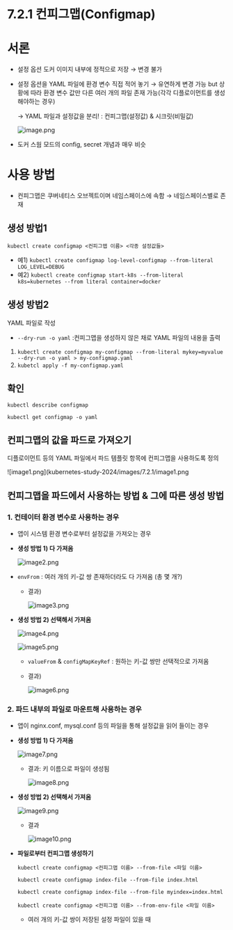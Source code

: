 # 7.2.1 컨피그맵(Configmap)

# 서론

- 설정 옵션 도커 이미지 내부에 정적으로 저장 → 변경 불가
- 설정 옵션을 YAML 파일에 환경 변수 직접 적어 놓기 → 유연하게 변경 가능 
but 상황에 따라 환경 변수 값만 다른 여러 개의 파일 존재 가능(각각 디플로이먼트를 생성해야하는 경우)
    
    → YAML 파일과 설정값을 분리! : 컨피그맵(설정값) & 시크릿(비밀값)
    
    ![image.png](kubernetes-study-2024/images/7.2.1/image.png)
    
- 도커 스웜 모드의 config, secret 개념과 매우 비슷

# 사용 방법

- 컨피그맵은 쿠버네티스 오브젝트이며 네임스페이스에 속함 → 네임스페이스별로 존재

## 생성 방법1

`kubectl create configmap <컨피그맵 이름> <각종 설정값들>`

- 예1) `kubectl create configmap log-level-configmap --from-literal LOG_LEVEL=DEBUG`
- 예2) `kubectl create configmap start-k8s --from-literal k8s=kubernetes --from literal container=docker`

## 생성 방법2

YAML 파일로 작성

- `--dry-run -o yaml` :컨피그맵을 생성하지 않은 채로 YAML 파일의 내용을 출력
1. `kubectl create configmap my-configmap --from-literal mykey=myvalue --dry-run -o yaml > my-configmap.yaml`
2. `kubetcl apply -f my-configmap.yaml`

## 확인

`kubectl describe configmap`

`kubectl get configmap -o yaml`

## 컨피그맵의 값을 파드로 가져오기

디플로이먼트 등의 YAML 파일에서 파드 템플릿 항목에 컨피그맵을 사용하도록 정의

![image1.png](kubernetes-study-2024/images/7.2.1/image1.png

## 컨피그맵을 파드에서 사용하는 방법 & 그에 따른 생성 방법

### **1. 컨테이터 환경 변수로 사용하는 경우**

- 앱이 시스템 환경 변수로부터 설정값을 가져오는 경우
- **생성 방법 1) 다 가져옴**
    
    ![image2.png](kubernetes-study-2024/images/7.2.1/image2.png)
    
- `envFrom` : 여러 개의 키-값 쌍 존재하더라도 다 가져옴 (총 몇 개?)
    - 결과)
        
        ![image3.png](kubernetes-study-2024/images/7.2.1/image3.png)
        
- **생성 방법 2) 선택해서 가져옴**
    
    ![image4.png](kubernetes-study-2024/images/7.2.1/image4.png)
    
    ![image5.png](kubernetes-study-2024/images/7.2.1/image5.png)
    
    - `valueFrom` & `configMapKeyRef` : 원하는 키-값 쌍만 선택적으로 가져옴
    - 결과)
        
        ![image6.png](kubernetes-study-2024/images/7.2.1/image6.png)
        

### **2. 파드 내부의 파일로 마운트해 사용하는 경우**

- 앱이 nginx.conf, mysql.conf 등의 파일을 통해 설정값을 읽어 들이는 경우
- **생성 방법 1) 다 가져옴**
    
    ![image7.png](kubernetes-study-2024/images/7.2.1/image7.png)
    
    - 결과: 키 이름으로 파일이 생성됨
        
        ![image8.png](kubernetes-study-2024/images/7.2.1/image9.png)
        
- **생성 방법 2) 선택해서 가져옴**
    
    ![image9.png](7%202%201%20%E1%84%8F%E1%85%A5%E1%86%AB%E1%84%91%E1%85%B5%E1%84%80%E1%85%B3%E1%84%86%E1%85%A2%E1%86%B8(Configmap)%20116ccd944abc80d899aedb820e8d63d5/image%209.png)
    
    - 결과
        
        ![image10.png](kubernetes-study-2024/images/7.2.1/image10.png)
        
- **파일로부터 컨피그맵 생성하기**
    
    `kubectl create configmap <컨피그맵 이름> --from-file <파일 이름>`
    
    `kubectl create configmap index-file --from-file index.html`
    
    `kubectl create configmap index-file --from-file myindex=index.html`
    
    `kubectl create configmap <컨피그맵 이름> --from-env-file <파일 이름>`
    
    - 여러 개의 키-값 쌍이 저장된 설정 파일이 있을 때